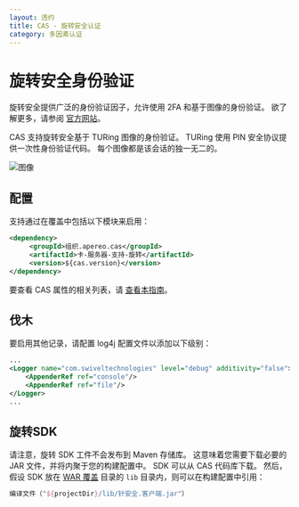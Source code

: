 ```yaml
---
layout: 违约
title: CAS - 旋转安全认证
category: 多因素认证
---
```


# 旋转安全身份验证

旋转安全提供广泛的身份验证因子，允许使用 2FA 和基于图像的身份验证。 欲了解更多，请参阅 [官方网站](https://swivelsecure.com/)。

CAS 支持旋转安全基于 TURing 图像的身份验证。 TURing 使用 PIN 安全协议提供一次性身份验证代码。 每个图像都是该会话的独一无二的。

![图像](https://user-images.githubusercontent.com/1205228/27012173-e8e32020-4e98-11e7-935f-c5166f228bd5.png)

## 配置

支持通过在覆盖中包括以下模块来启用：

```xml
<dependency>
     <groupId>组织.apereo.cas</groupId>
     <artifactId>卡-服务器-支持-旋转</artifactId>
     <version>${cas.version}</version>
</dependency>
```

要查看 CAS 属性的相关列表，请 [查看本指南](../configuration/Configuration-Properties.html#swivel-secure)。

## 伐木

要启用其他记录，请配置 log4j 配置文件以添加以下级别：

```xml
...
<Logger name="com.swiveltechnologies" level="debug" additivity="false">
    <AppenderRef ref="console"/>
    <AppenderRef ref="file"/>
</Logger>
...
```

## 旋转SDK

请注意，旋转 SDK 工件不会发布到 Maven 存储库。 这意味着您需要下载必要的 JAR 文件，并将内聚于您的构建配置中。 SDK 可以从 CAS 代码库</a>下载。 然后，假设 SDK 放在 [WAR 覆盖](../installation/WAR-Overlay-Installation.html) 目录的 `lib` 目录内，则可以在构建配置中引用：</p> 



```gradle
编译文件（"${projectDir}/lib/针安全.客户端.jar"）
```
